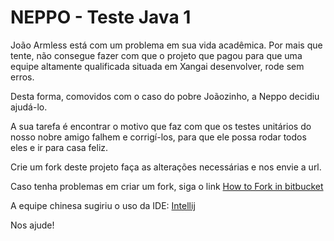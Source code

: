 # **NEPPO - Teste Java 1** #

João Armless está com um problema em sua vida acadêmica. Por mais que tente, não consegue fazer com que o projeto que pagou para que uma equipe altamente qualificada situada em Xangai desenvolver, rode sem erros.

Desta forma, comovidos com o caso do pobre Joãozinho, a Neppo decidiu ajudá-lo.

A sua tarefa é encontrar o motivo que faz com que os testes unitários do nosso nobre amigo falhem e corrigí-los, para que ele possa rodar todos eles e ir para casa feliz.

Crie um fork deste projeto faça as alterações necessárias e nos envie a url.

Caso tenha problemas em criar um fork, siga o link [How to Fork in bitbucket](https://confluence.atlassian.com/bitbucket/forking-a-repository-221449527.html#ForkingaRepository-HowtoForkaRepository)

A equipe chinesa sugiriu o uso da IDE: [Intellij](https://www.jetbrains.com/idea/download)

Nos ajude!